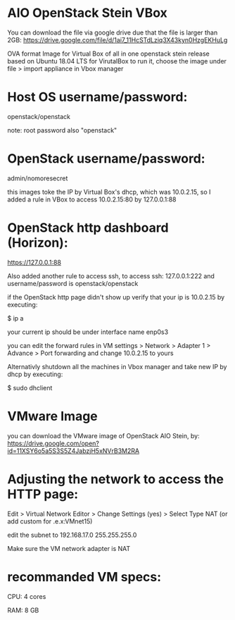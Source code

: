 # AIO OpenStack Stein VBox

You can download the file via google drive due that the file is larger than 2GB:
https://drive.google.com/file/d/1ai7_11HcSTdLziq3X43kyn0HzgEKHuLg

OVA format Image for Virtual Box of all in one openstack stein release based on Ubuntu 18.04 LTS for VirutalBox
to run it, choose the image under file > import appliance in Vbox manager

# Host OS username/password: 
openstack/openstack 

note: root password also "openstack"
# OpenStack username/password: 
admin/nomoresecret

this images toke the IP by Virtual Box's dhcp, which was 10.0.2.15, 
so I added a rule in VBox to access 10.0.2.15:80 by 127.0.0.1:88
# OpenStack http dashboard (Horizon):
https://127.0.0.1:88

Also added another rule to access ssh, to access ssh:
127.0.0.1:222
and username/password is openstack/openstack


if the OpenStack http page didn't show up verify that your ip is 10.0.2.15 by executing:

$ ip a

your current ip should be under interface name enp0s3

you can edit the forward rules in VM settings > Network > Adapter 1 > Advance > Port forwarding and change 10.0.2.15 to yours
 
Alternativly shutdown all the machines in Vbox manager and take new IP by dhcp by executing:

$ sudo dhclient


# VMware Image
you can download the VMware image of OpenStack AIO Stein, by:
https://drive.google.com/open?id=11XSY6o5a5S3S5Z4JabzjH5xNVrB3M2RA

# Adjusting the network to access the HTTP page:
Edit > Virtual Network Editor > Change Settings (yes) > Select Type NAT (or add custom for .e.x:VMnet15)

edit the subnet to 192.168.17.0 255.255.255.0

Make sure the VM network adapter is NAT

# recommanded VM specs:
CPU: 4 cores

RAM: 8 GB
